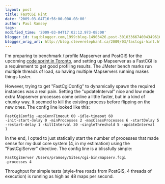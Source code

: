 ```yaml
---
layout: post
title: FastCGI Hint
date: '2009-03-04T16:56:00.000-08:00'
author: Paul Ramsey
tags: 
modified_time: '2009-03-04T17:02:12.973-08:00'
blogger_id: tag:blogger.com,1999:blog-14903426.post-3010336674004349610
blogger_orig_url: http://blog.cleverelephant.ca/2009/03/fastcgi-hint.html
---
```


I'm preparing to benchmark / profile Mapserver and PostGIS for the upcoming [code sprint in Toronto](http://wiki.osgeo.org/wiki/Toronto_Code_Sprint_2009), and setting up Mapserver as a FastCGI is a requirement to get good profiling results.  The JMeter bench marks run multiple threads of load, so having multiple Mapservers running makes things faster.  

However, trying to get "FastCgiConfig" to dynamically spawn the required instances was a real pain. Setting the "updateInterval" nice and low made extra Mapserver processes come online a little faster, but in a kind of chunky way. It seemed to kill the existing process before flipping on the new ones.  The config line looked like this:

<code>FastCgiConfig -appConnTimeout 60 -idle-timeout 60 -init-start-delay 0 -minProcesses 2 -maxClassProcesses 6 -startDelay 5 -restart-delay 1 -killInterval 30 -singleThreshold 5 -updateInterval 1</code>

In the end, I opted to just statically start the number of processes that made sense for my dual core system (4, in my estimation) using the "FastCgiServer" directive. The config line is a blissfully simple:

<code>FastCgiServer /Users/pramsey/Sites/cgi-bin/mapserv.fcgi -processes 4</code>

Throughput for simple tests (style-free roads from PostGIS, 4 threads of execution) is running as high as 48 maps per second.

